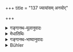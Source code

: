 +++
title = "137 ज्यायांसम् अनयोर्"

+++

<details><summary>गङ्गानथ-मूलानुवादः</summary>

‘Of these two one should regard him as superior whose father is learned in the Veda; while the other deserves honour for the sake of the veneration due to the Veda.—(137)
</details>

<details><summary>मेधातिथिः</summary>

यस्य पिता अपाठः स्वयं तु वेदपारगः साङ्गवेदाध्यायी, इतरस्य तु पिता वेदपारगः स्वयं तु मूर्खः, तयोः कः श्रेयान् इति संशयं कृत्वा सिद्धान्तम् आह । 

- **अनयोः** स्वयंश्रोत्रियपितृमूर्खस्वयंमूर्खपितृश्रोत्रिययोः स्वयंमूर्खपितृश्रोत्रियं **ज्यायांसं** प्रशस्यं श्राद्धे योग्यं जानीयात्, यद्य् अस्य श्रोत्रियः पिता । इतरो मन्त्रपूजनार्थं न ब्राह्मणबुद्ध्या, किं तु मन्त्रास् तेन ये ऽधीतास् ते तत्र पूज्यन्ते । न मन्त्राणां श्राद्धे पूजा विहिता, तस्मान् नासौ भोजयितव्यः । 

- श्लोकद्वयेन संशयसिद्धान्तरूपोपन्यासेनार्थवादभङ्ग्या पितृश्रोत्रियत्वम् आत्मश्रोत्रियत्वं च श्राद्धभोजने कारणम् इत्य् एतद् उच्यते, न केवलम् आत्मश्रोत्रियत्वम् । न तु स्वयम् अनधीयानस्य पितृश्रोत्रियत्वेन भोज्यता विधीयते । तद् उक्तम् "दूराद् एव परीक्षेत" (म्ध् ३.१२०) इति । अत्राध्ययनपरीक्षा पुरुषद्वयविषयानेन नियम्यते । जातिगुणपरीक्षा तु ततो ऽधिकपुरुषविषयापि यथा । अतस् तस्यैव विशेषाभिधानार्थत्वाद् अपौनरुक्त्यम् ॥ ३.१२७ ॥
</details>

<details><summary>गङ्गानथ-भाष्यानुवादः</summary>

Having raised the question as to which is superior of the two—one whose father is illiterate, but he himself is ‘*thoroughly versed in the Veda*,’ *i.e*., who has read the Veda along with the subsidiary sciences,—and the other whose father is thoroughly versed in the Veda, but he himself is illiterate,—the author now sets forth the established conclusion.

‘*Of these two*’—between one who is himself learned in the Veda, but his father is illiterate, and one who is himself illiterate, but his father is learned in the Veda—one should know him to be ‘superior’—more praiseworthy—who is himself illiterate, but his father is learned in the Veda.

‘*The other...... for the sake of the veneration due to the Veda*’—He is to be honoured, not because he is a Brāhmaṇa, but because he has learnt the Vedic Mantras, which have to be honoured; and since the honouring of the Veda has not been prescribed in connection with *Śrāddhas*, such a person does not deserve to be fed at these.

What the author does by means of these two verses, propounding us they do a question and its answer, is to indicate, through a laudatory description, that what entitles a man to eat at *Śrāddhas* is the fact of his father being learned in the Veda, and that of himself being learned in the Veda (the two combined). The mere fact of he himself being learned in the Veda, does not entitle him to *the eating, nor the fact of his father being learned in* the Veda, while he himself is illiterate.

It is with reference to this that it has been said above (in 130) that ‘one should examine the Brāhmaṇa from far off etc.;’ and the examination of ‘*learning*’ there mentioned refers to enquiries concerning the learning of both father and son; while those relating to *caste* and
*qualif* *ications*, these have to be extended to higher ancestors also.
And since it is this distinction that is sought to be brought out in this verse, it cannot be regarded as a needless repetition.—(137)
</details>

<details><summary>Bühler</summary>

137	Know that he whose father knows the Veda, is the more venerable one (of the two); yet the other one is worthy of honour, because respect is due to the Veda (which he has learned).
</details>
